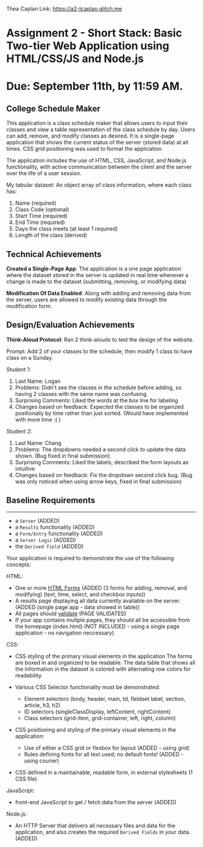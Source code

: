Thea Caplan
Link: https://a2-tcaplan.glitch.me

Assignment 2 - Short Stack: Basic Two-tier Web Application using HTML/CSS/JS and Node.js  
===
Due: September 11th, by 11:59 AM.
===

## College Schedule Maker
This application is a class schedule maker that allows users to input their classes and view a table representation of the class schedule by day. Users can add, remove, and modify classes as desired. It is a single-page application that shows the current status of the server (stored data) at all times. CSS grid positioning was used to format the application.

The application includes the use of HTML, CSS, JavaScript, and Node.js functionality, with active communication between the client and the server over the life of a user session.

My tabular dataset:
An object array of class information, where each class has:
1. Name (required)
2. Class Code (optional)
3. Start Time (required)
4. End Time (required)
5. Days the class meets (at least 1 required)
6. Length of the class (derived)

## Technical Achievements
**Created a Single-Page App**: The application is a one page application where the dataset stored in the server is updated in real time whenever a change is made to the dataset (submitting, removing, or modifying data)

**Modification Of Data Enabled**: Along with adding and removing data from the server, users are allowed to modify existing data through the modification form.

## Design/Evaluation Achievements
**Think-Aloud Protocol**: Ran 2 think-alouds to test the design of the website.

Prompt: Add 2 of your classes to the schedule, then modify 1 class to have class on a Sunday.

Student 1:
1. Last Name: Logan
2. Problems: Didn't see the classes in the schedule before adding, so having 2 classes with the same name was confusing.
3. Surprising Comments: Liked the words at the box line for labeling
4. Changes based on feedback: Expected the classes to be organized positionally by time rather than just sorted. (Would have implemented with more time :( )

Student 2: 
1. Last Name: Chang
2. Problems: The dropdowns needed a second click to update the data shown. (Bug fixed in final submission)
3. Surprising Comments: Liked the labels, described the form layouts as intuitive
4. Changes based on feedback: Fix the dropdown second click bug. (Bug was only noticed when using arrow keys, fixed in final submission)

## Baseline Requirements
---
- a `Server` (ADDED)
- a `Results` functionality (ADDED)
- a `Form/Entry` functionality (ADDED)
- a `Server Logic` (ADDED)
- the `Derived field` (ADDED)

Your application is required to demonstrate the use of the following concepts:

HTML:
- One or more [HTML Forms](https://developer.mozilla.org/en-US/docs/Learn/HTML/Forms) (ADDED (3 forms for adding, removal, and modifying) (text, time, select, and checkbox inputs))
- A results page displaying all data currently available on the server. (ADDED (single page app - data showed in table))
- All pages should [validate](https://validator.w3.org) (PAGE VALIDATES)
- If your app contains multple pages, they should all be accessible from the homepage (index.html) (NOT INCLUDED - using a single page application - no navigation neccessary)

CSS:
- CSS styling of the primary visual elements in the application
        The forms are boxed in and organized to be readable.
        The data table that shows all the information in the dataset is colored with alternating row colors for readability. 
- Various CSS Selector functionality must be demonstrated:
    - Element selectors (body, header, main, td, fieldset label, section, article, h3, h2)
    - ID selectors (singleClassDisplay, leftContent, rightContent)
    - Class selectors (grid-item, grid-container, left, right, column)
- CSS positioning and styling of the primary visual elements in the application:
    - Use of either a CSS grid or flexbox for layout (ADDED - using grid)
    - Rules defining fonts for all text used; no default fonts! (ADDED - using courier)

- CSS defined in a maintainable, readable form, in external stylesheets (1 CSS file)

JavaScript:
- front-end JavaScript to get / fetch data from the server (ADDED)

Node.js:
- An HTTP Server that delivers all necessary files and data for the application, and also creates the required `Derived Fields` in your data. (ADDED)